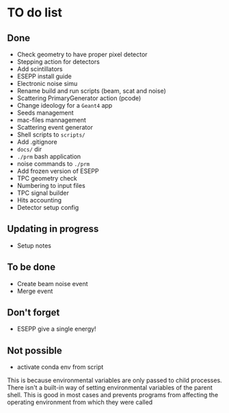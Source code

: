 # TO do list

## Done
  * Check geometry to have proper pixel detector
  * Stepping action for detectors
  * Add scintillators
  * ESEPP install guide
  * Electronic noise simu
  * Rename build and run scripts (beam, scat and noise)
  * Scattering PrimaryGenerator action (pcode)
  * Change ideology for a `Geant4` app
  * Seeds management
  * mac-files mannagement
  * Scattering event generator
  * Shell scripts to `scripts/`
  * Add .gitignore
  * `docs/` dir
  * `./prm` bash application
  * noise commands to `./prm`
  * Add frozen version of ESEPP
  * TPC geometry check
  * Numbering to input files
  * TPC signal builder
  * Hits accounting
  * Detector setup config


## Updating in progress
  * Setup notes

## To be done
  * Create beam noise event
  * Merge event

## Don't forget
  * ESEPP give a single energy!

## Not possible 
  * activate conda env from script 

This is because environmental variables are only passed to child 
processes. There isn't a built-in way of setting environmental variables 
of the parent shell. This is good in most cases and prevents programs from 
affecting the operating environment from which they were called

